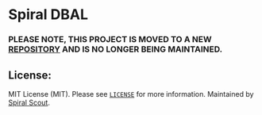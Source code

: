 
Spiral DBAL
========

### PLEASE NOTE, THIS PROJECT IS MOVED TO A NEW [REPOSITORY](https://github.com/cycle/database) AND IS NO LONGER BEING MAINTAINED.

License:
--------
MIT License (MIT). Please see [`LICENSE`](./LICENSE) for more information. Maintained by [Spiral Scout](https://spiralscout.com).
